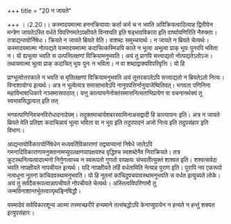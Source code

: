 +++
title = "20 न जायते"

+++
।।2.20।। कस्मादयमात्मा हननक्रियायाः कर्ता कर्म च न भवति
अविक्रियत्वादित्याह द्वितीयेन मन्त्रेण जायतेऽस्ति वर्धते
विपरिणमतेऽपक्षीयते विनश्यति इति षड्भावविकारा इति वार्ष्यायणिरिति
नैरुक्ताः। तत्राद्यन्तयोर्निषेधः। क्रियते न जायते म्रियते वेति। वाशब्दः
समुच्चयार्थः। न जायते न म्रियते चेत्यर्थः। कस्मादयमात्मा नोत्पद्यते
यस्मादयमात्मा कदाचित्कस्मिन्नपि काले न भूत्वा अभूत्वा प्राक् भूयः पुनरपि
भविता न। यो ह्यभूत्वा भवति स उत्पत्तिलक्षणां विक्रियामनुभवति। अयं तु
प्रागपि सत्त्वाद्यतो नोत्पद्यतेऽतोऽजः। तथायमात्मा भूत्वा प्राक् कदाचित्
भूयः पुनः न भविता। न वा शब्दाद्वाक्यविपरिवृत्तिः। यो हि  
  
प्राग्भूत्वोत्तरकाले न भवति स मृतिलक्षणां विक्रियामनुभवति अयं
तूत्तरकालेऽपि सत्त्वाद्यतो न म्रियतेऽतो नित्यः। विनाशायोग्य इत्यर्थः।
अत्र न भूत्वेत्यत्र समासाभावेऽपि नानुपपत्तिर्नानुयाजेष्वितिवत्। भगवता
पणिनिना महाविभाषाधिकारे नञ्समासपाठात्। यत्तु
कात्यायनेनोक्तंसमासनित्यताभिप्रायेण वा वचनानर्थक्यं तु स्वभावसिद्धत्वात्
इति तत्  
  
भगवत्पाणिनिवचनविरोधादनादेयम्। तदुक्तमाचार्यशबरस्वामिनाअसद्वादी हि
कात्यायनः इति। अत्र न जायते म्रियते वेति प्रतिज्ञा कदाचिन्नायं भूत्वा
भविता वा न भूय इति तदुपपादनं अजो नित्य इति तदुपसंहार इति विभागः।  
  
आद्यन्तयोर्विकारयोर्निषेधेन मध्यवर्तिविकाराणां तद्व्याप्यानां निषेधे
जातेऽपि गमनादिविकाराणामनुक्तानामप्युपलक्षणयापक्षयश्च वृद्धिश्च
स्वशब्देनैव निराक्रियते। तत्र कूटस्थनित्यत्वादात्मनो निर्गुणत्वाच्च न
स्वरूपतो गुणतो वापक्षयः संभवतीत्युक्तं शाश्वत इति। शश्वत्सर्वदा भवति
नापक्षीयते नापचीयत इत्यर्थः। यदि नापक्षीयते तर्हि वर्धतामिति नेत्याह
पुराण इति। पुरापि नव एकरूपो नत्वधुना नूतनां कांचिदवस्थामनुभवति। यो हि
नूतनां कांचिदुपचयावस्थामनुभवति स वर्धत इत्युच्यते लोके। अयं तु
सर्वदैकरूपत्वान्नापचीयते नोपचीयते चेत्यर्थः। अस्तित्वविपरिणामौ तु
जन्मविनाशान्तर्भूतत्वात्पृथङ्निषिद्धौ।  
  
यस्मादेवं सर्वविकारशून्य आत्मा तस्माच्छरीरे हन्यमाने तत्संबद्धोऽपि
केनाप्युपायेन न हन्यते न हन्तुं शक्यत इत्युपसंहारः।  
